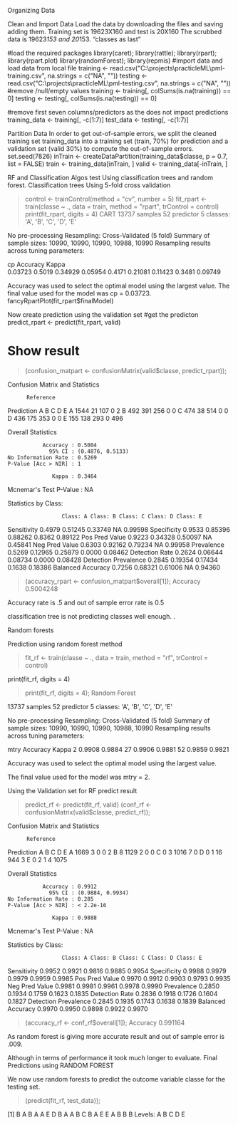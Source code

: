 Organizing Data

Clean and Import Data
Load the data by downloading the files and saving adding them. Training set is 19623X160 and test is 20X160
The scrubbed data is 19623*153  and 20*153. “classes as last”

#load the required packages
library(caret); library(rattle); library(rpart); library(rpart.plot)
library(randomForest); library(repmis)
#import data and load data from local file
training <- read.csv("C:\\projects\\practicleML\\pml-training.csv", na.strings = c("NA", ""))
testing <- read.csv("C:\\projects\\practicleML\\pml-testing.csv", na.strings = c("NA", ""))
#remove /null/empty values
training <- training[, colSums(is.na(training)) == 0]
testing <- testing[, colSums(is.na(testing)) == 0]

#remove first seven columns/predictors as the does not impact predictions
training_data <- training[, -c(1:7)]
test_data <- testing[, -c(1:7)]


Partition Data
In order to get out-of-sample errors, we split the cleaned training set training_data into a training set (train, 70%) for prediction and a validation set (valid 30%) to compute the out-of-sample errors.
set.seed(7826) 
inTrain <- createDataPartition(training_data$classe, p = 0.7, list = FALSE)
train <- training_data[inTrain, ]
valid <- training_data[-inTrain, ]

RF and Classification Algos test
Using classification trees and random forest.
Classification trees
Using 5-fold cross validation

>control <- trainControl(method = "cv", number = 5)
>fit_rpart <- train(classe ~ ., data = train, method = "rpart", 
                   trControl = control)
>print(fit_rpart, digits = 4)
CART 
13737 samples
   52 predictor
    5 classes: 'A', 'B', 'C', 'D', 'E' 

No pre-processing
Resampling: Cross-Validated (5 fold) 
Summary of sample sizes: 10990, 10990, 10990, 10988, 10990 
Resampling results across tuning parameters:

  cp       Accuracy  Kappa  
  0.03723  0.5019    0.34929
  0.05954  0.4171    0.21081
  0.11423  0.3481    0.09749

Accuracy was used to select the optimal model using  the largest value.
The final value used for the model was cp = 0.03723.
fancyRpartPlot(fit_rpart$finalModel)
 

Now create prediction using the validation set
#get the predicton
predict_rpart <- predict(fit_rpart, valid)

# Show result
> (confusion_matpart <- confusionMatrix(valid$classe, predict_rpart));

Confusion Matrix and Statistics

          Reference
Prediction    A    B    C    D    E
         A 1544   21  107    0    2
         B  492  391  256    0    0
         C  474   38  514    0    0
         D  436  175  353    0    0
         E  155  138  293    0  496

Overall Statistics
                                          
               Accuracy : 0.5004          
                 95% CI : (0.4876, 0.5133)
    No Information Rate : 0.5269          
    P-Value [Acc > NIR] : 1               
                                          
                  Kappa : 0.3464          
 Mcnemar's Test P-Value : NA              

Statistics by Class:

                     Class: A Class: B Class: C Class: D Class: E
Sensitivity            0.4979  0.51245  0.33749       NA  0.99598
Specificity            0.9533  0.85396  0.88262   0.8362  0.89122
Pos Pred Value         0.9223  0.34328  0.50097       NA  0.45841
Neg Pred Value         0.6303  0.92162  0.79234       NA  0.99958
Prevalence             0.5269  0.12965  0.25879   0.0000  0.08462
Detection Rate         0.2624  0.06644  0.08734   0.0000  0.08428
Detection Prevalence   0.2845  0.19354  0.17434   0.1638  0.18386
Balanced Accuracy      0.7256  0.68321  0.61006       NA  0.94360 



> (accuracy_rpart <- confusion_matpart$overall[1]);
 Accuracy 
0.5004248

Accuracy rate is .5 and out of sample error rate is 0.5

classification tree is not predicting classes well enough.
.

Random forests

Prediction using random forest method

>fit_rf <- train(classe ~ ., data = train, method = "rf", 
                   trControl = control)

print(fit_rf, digits = 4)

> print(fit_rf, digits = 4);
Random Forest 

13737 samples
   52 predictor
    5 classes: 'A', 'B', 'C', 'D', 'E' 

No pre-processing
Resampling: Cross-Validated (5 fold) 
Summary of sample sizes: 10990, 10990, 10990, 10988, 10990 
Resampling results across tuning parameters:

  mtry  Accuracy  Kappa 
   2    0.9908    0.9884
  27    0.9906    0.9881
  52    0.9859    0.9821

Accuracy was used to select the optimal model using  the largest value.

The final value used for the model was mtry = 2.


Using the Validation set for RF predict result

> predict_rf <- predict(fit_rf, valid)
> (conf_rf <- confusionMatrix(valid$classe, predict_rf));

Confusion Matrix and Statistics

          Reference
Prediction    A    B    C    D    E
         A 1669    3    0    0    2
         B    8 1129    2    0    0
         C    0    3 1016    7    0
         D    0    1   16  944    3
         E    0    2    1    4 1075

Overall Statistics
                                          
               Accuracy : 0.9912          
                 95% CI : (0.9884, 0.9934)
    No Information Rate : 0.285           
    P-Value [Acc > NIR] : < 2.2e-16       
                                          
                  Kappa : 0.9888          
 Mcnemar's Test P-Value : NA              

Statistics by Class:

                     Class: A Class: B Class: C Class: D Class: E
Sensitivity            0.9952   0.9921   0.9816   0.9885   0.9954
Specificity            0.9988   0.9979   0.9979   0.9959   0.9985
Pos Pred Value         0.9970   0.9912   0.9903   0.9793   0.9935
Neg Pred Value         0.9981   0.9981   0.9961   0.9978   0.9990
Prevalence             0.2850   0.1934   0.1759   0.1623   0.1835
Detection Rate         0.2836   0.1918   0.1726   0.1604   0.1827
Detection Prevalence   0.2845   0.1935   0.1743   0.1638   0.1839
Balanced Accuracy      0.9970   0.9950   0.9898   0.9922   0.9970



> (accuracy_rf <- conf_rf$overall[1]);
Accuracy 
0.991164

As random forest is giving more accurate result and out of sample error is .009. 

Although in terms of performance it took much longer to evaluate.
Final Predictions using RANDOM FOREST

We now use random forests to predict the outcome variable classe for the testing set.
> (predict(fit_rf, test_data));

[1] B A B A A E D B A A B C B A E E A B B B
Levels: A B C D E
